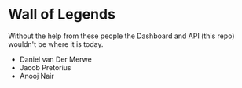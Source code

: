 # Wall of Legends

Without the help from these people the Dashboard and API (this repo) wouldn't be where it is today.

* Daniel van Der Merwe
* Jacob Pretorius
* Anooj Nair